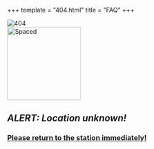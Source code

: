 +++
template = "404.html"
title = "FAQ"
+++

<div class="image-stack">
  <div class="image-stack_item image-stack_top">
    <img src="{{ site.baseurl }}/assets/img/404.png" alt="404">
  </div>
  <div class="image-stack_item image-stack_bottom">
    <img src="{{ site.artwork_url }}/Cutouts/Avatars/Uncropped/Spaced.png" alt="Spaced" width="170px">
  </div>
</div>

<div class="container">
  <h2><i><strong>ALERT: Location unknown!</strong></i></h2>
  <h3><u><a href="{{ site.url }}">Please return to the station immediately!</a></u></h3>
</div>
